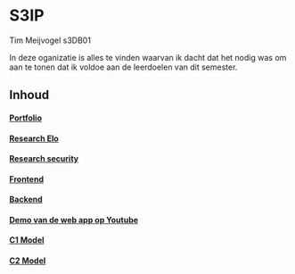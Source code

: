 # S3IP
Tim Meijvogel s3DB01


In deze oganizatie is alles te vinden waarvan ik dacht dat het nodig was om aan te tonen dat ik voldoe aan de
leerdoelen van dit semester.

## Inhoud
#### [Portfolio](https://github.com/S3IP/Portfolio/blob/main/Portfolio%20S3.pdf)
#### [Research Elo](https://github.com/S3IP/Portfolio/blob/main/Research/EloResearch.pdf)
#### [Research security](https://github.com/S3IP/Portfolio/blob/main/Research/Security%20Research.pdf)
#### [Frontend](https://github.com/S3IP/elementalcombat)
#### [Backend](https://github.com/S3IP/MoveService)
#### [Demo van de web app op Youtube](https://youtu.be/ctzjlr4cHmM)
#### [C1 Model](https://github.com/S3IP/Portfolio/blob/main/C%20Models/C1.PNG)
#### [C2 Model](https://github.com/S3IP/Portfolio/blob/main/C%20Models/C2.PNG)
